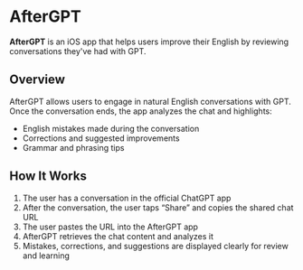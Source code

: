 # AfterGPT

**AfterGPT** is an iOS app that helps users improve their English by reviewing conversations they've had with GPT.

## Overview

AfterGPT allows users to engage in natural English conversations with GPT. Once the conversation ends, the app analyzes the chat and highlights:

- English mistakes made during the conversation  
- Corrections and suggested improvements  
- Grammar and phrasing tips

## How It Works

1. The user has a conversation in the official ChatGPT app  
2. After the conversation, the user taps “Share” and copies the shared chat URL  
3. The user pastes the URL into the AfterGPT app  
4. AfterGPT retrieves the chat content and analyzes it  
5. Mistakes, corrections, and suggestions are displayed clearly for review and learning
